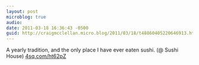 ```yaml
---
layout: post
microblog: true
audio: 
date: 2011-03-18 16:36:43 -0500
guid: http://craigmcclellan.micro.blog/2011/03/18/t48860405220646913.html
---
```

A yearly tradition, and the only place I have ever eaten sushi. (@ Sushi House) [4sq.com/ht62pZ](http://4sq.com/ht62pZ)
